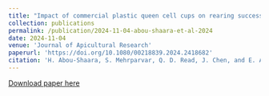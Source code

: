 ```yaml
---
title: "Impact of commercial plastic queen cell cups on rearing success and development of honey bee queens"
collection: publications
permalink: /publication/2024-11-04-abou-shaara-et-al-2024
date: 2024-11-04
venue: 'Journal of Apicultural Research'
paperurl: 'https://doi.org/10.1080/00218839.2024.2418682'
citation: 'H. Abou-Shaara, S. Mehrparvar, Q. D. Read, J. Chen, and E. Amiri. Impact of commercial plastic queen cell cups on rearing success and development of honey bee queens. Journal of Apicultural Research. DOI: 10.1080/00218839.2024.2418682.'
---
```

[Download paper here](https://doi.org/10.1080/00218839.2024.2418682)
